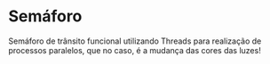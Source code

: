 # Semáforo
Semáforo de trânsito funcional utilizando Threads para realização de processos paralelos, que no caso, é a mudança das cores das luzes!
